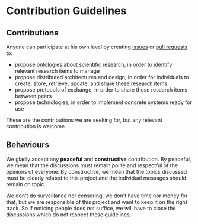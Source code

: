 # Contribution Guidelines

## Contributions

Anyone can participate at his own level by creating [issues](issues/new) or [pull requests](compare) to:
- propose ontologies about scientific research, in order to identify relevant research items to manage
- propose distributed architectures and design, in order for individuals to create, store, retrieve, update, and share these research items
- propose protocols of exchange, in order to share these research items between peers
- propose technologies, in order to implement concrete systems ready for use

These are the contributions we are seeking for, but any relevant contribution is welcome.

## Behaviours

We gladly accept any **peaceful** and **constructive** contribution.
By peaceful, we mean that the discussions must remain polite and respectful of the opinions of everyone.
By constructive, we mean that the topics discussed must be clearly related to this project and the individual messages should remain on topic.

We don't do surveillance nor censoring, we don't have time nor money for that, but we are responsible of this project and want to keep it on the right track.
So if noticing people does not suffice, we will have to close the discussions which do not respect these guidelines.